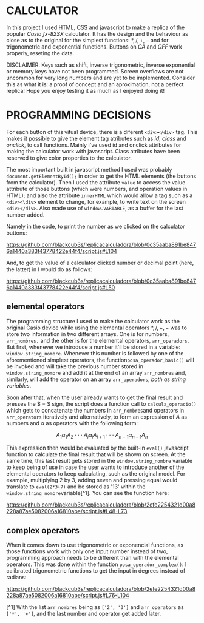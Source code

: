 # CALCULATOR

In this project I used HTML, CSS and javascript to make a replica of the popular *Casio fx-82SX* calculator. It has the design and the behaviour as close as to the original for the simplest functions: $*, /, +, -$ and for trigonometric and exponential functions. Buttons on *CA* and *OFF* work properly, reseting the data. 

DISCLAIMER: Keys such as shift, inverse trigonometric, inverse exponential or memory keys have not been programmed. Screen overflows are not uncommon for very long numbers and are yet to be implemented. Consider this as what it is: a proof of concept and an aproximation, not a perfect replica! Hope you enjoy testing it as much as I enjoyed doing it!

# PROGRAMMING DECISIONS

For each button of this vitual device, there is a diferent `<div></div>` tag. This makes it possible to give the element tag atributes such as *id*, *class* and *onclick*, to call functions. Mainly I've used id and onclick attributes for making the calculator work with javascript. Class atributes have been reserved to give color properties to the calculator.

The most important built in javascript method I used was probably `document.getElementById();` in order to get the HTML elements (the buttons from the calculator). Then I used the attribute `value` to access the value attribute of those buttons (which were numbers, and operation values in HTML); and also the attribute `innerHTML` which would allow a tag such as a `<div><\div>` element to change, for example, to write text on the screen `<div></div>`. Also made use of `window.VARIABLE`, as a buffer for the last number added.

Namely in the code, to print the number as we clicked on the calculator buttons:

https://github.com/blackcub3s/replicacalculadora/blob/0c35aaba891be8476a1440a383f43778422e44f4/script.js#L104

And, to get the value of a calculator clicked number or decimal point (here, the latter) in I would do as follows:

https://github.com/blackcub3s/replicacalculadora/blob/0c35aaba891be8476a1440a383f43778422e44f4/script.js#L50


## elemental operators

The programming structure I used to make the calculator work as the original Casio device while using the elemental operators $*, /, +, -$ was to store two information in two different arrays. One is for numbers, `arr_nombres,` and the other is for the elemental operators, `arr_operadors`. But first, whenever we introduce a number it'll be stored in a variable: `window.string_nombre`. Whenever this number is followed by one of the aforementioned simplest operators, the function`posa_operador_basic()` will be invoked and will take the previous number stored in `window.string_nombre` and add it at the end of an array `arr_nombres` and, similarly, will add the operator on an array `arr_operadors`, *both as string variables*.

Soon after that, when the user already wants to get the final result and presses the $ = $ sign, the script does a function call to `calcula_operacio()` which gets to concatenate the numbers in `arr_nombres`and operators in `arr_operators` iteratively and alternatively, to form an expression of $A$ as numbers and $\alpha$ as operators with the following form: 

$$ A_1 \alpha_1 A_{2} \cdot \cdot \cdot A_i \alpha_i A_{i+1} \cdot \cdot \cdot A_{n-1} \alpha_{n-1} A_n $$

This expression then would be evaluated by the built-in `eval()` javascript function to calculate the final result that will be shown on screen. At the same time, this last result gets stored in the `window.string_nombre` variable to keep being of use in case the user wants to introduce another of the elemental operators to keep calculating, such as the original model. For example, multiplying 2 by 3, adding seven and pressing equal would translate to `eval(2*3+7)` and be stored as '13' within the `window.string_nombre`variable[^1]. You can see the function here:

https://github.com/blackcub3s/replicacalculadora/blob/2efe2254321d00a8228a87ae5082006a16810abe/script.js#L48-L73

## complex operators

When it comes down to use trigonometric or exponencial functions, as those functions work with only one input number instead of two, programming approach needs to be different than with the elemental operators. This was done within the function `posa_operador_complex()`: I calibrated trigonometric functions to get the input in degrees instead of radians:

https://github.com/blackcub3s/replicacalculadora/blob/2efe2254321d00a8228a87ae5082006a16810abe/script.js#L76-L104

[^1] With the list `arr_nombres` being as `['2', '3']` and `arr_operators` as `['*', '+']`, and the last number and operator get added later.